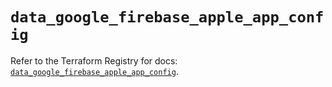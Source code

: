 # `data_google_firebase_apple_app_config`

Refer to the Terraform Registry for docs: [`data_google_firebase_apple_app_config`](https://registry.terraform.io/providers/hashicorp/google-beta/6.8.0/docs/data-sources/google_firebase_apple_app_config).
